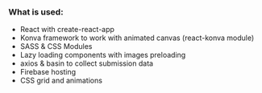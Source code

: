 ### What is used:
* React with create-react-app
* Konva framework to work with animated canvas (react-konva module)
* SASS & CSS Modules
* Lazy loading components with images preloading
* axios & basin to collect submission data 
* Firebase hosting
* CSS grid and animations
